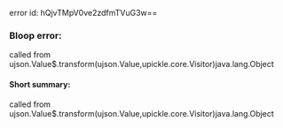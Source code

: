 error id: hQjvTMpV0ve2zdfmTVuG3w==
### Bloop error:

called from ujson.Value$.transform(ujson.Value,upickle.core.Visitor)java.lang.Object
#### Short summary: 

called from ujson.Value$.transform(ujson.Value,upickle.core.Visitor)java.lang.Object